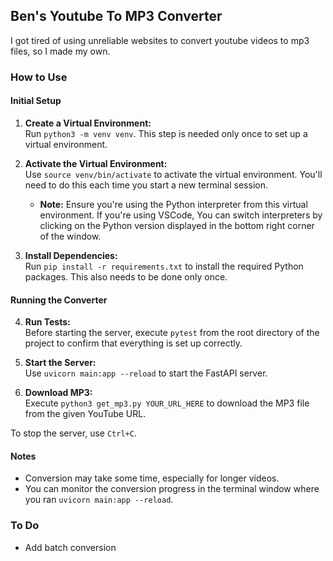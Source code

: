 ## Ben's Youtube To MP3 Converter

I got tired of using unreliable websites to convert youtube videos to mp3 files, so I made my own. 

### How to Use

#### Initial Setup
1. **Create a Virtual Environment:**  
    Run `python3 -m venv venv`. This step is needed only once to set up a virtual environment.

2. **Activate the Virtual Environment:**  
    Use `source venv/bin/activate` to activate the virtual environment. You'll need to do this each time you start a new terminal session.
    - **Note:** Ensure you're using the Python interpreter from this virtual environment. If you're using VSCode, You can switch interpreters by clicking on the Python version displayed in the bottom right corner of the window.

3. **Install Dependencies:**  
    Run `pip install -r requirements.txt` to install the required Python packages. This also needs to be done only once.

#### Running the Converter

4. **Run Tests:**  
    Before starting the server, execute `pytest` from the root directory of the project to confirm that everything is set up correctly.

5. **Start the Server:**  
    Use `uvicorn main:app --reload` to start the FastAPI server.

6. **Download MP3:**  
    Execute `python3 get_mp3.py YOUR_URL_HERE` to download the MP3 file from the given YouTube URL.

To stop the server, use `Ctrl+C`.

#### Notes
- Conversion may take some time, especially for longer videos.
- You can monitor the conversion progress in the terminal window where you ran `uvicorn main:app --reload`.

### To Do
- Add batch conversion